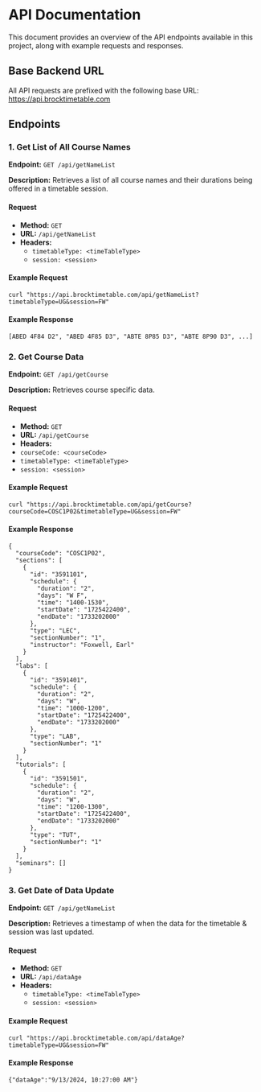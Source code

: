 # API Documentation

This document provides an overview of the API endpoints available in this project, along with example requests and responses.

## Base Backend URL

All API requests are prefixed with the following base URL: https://api.brocktimetable.com


## Endpoints

### 1. Get List of All Course Names

**Endpoint:** `GET /api/getNameList`

**Description:** Retrieves a list of all course names and their durations being offered in a timetable session. 

#### Request

- **Method:** `GET`
- **URL:** `/api/getNameList`
- **Headers:**
  - `timetableType: <timeTableType>`
  - `session: <session>`

#### Example Request

```
curl "https://api.brocktimetable.com/api/getNameList?timetableType=UG&session=FW"
```

#### Example Response

```
[ABED 4F84 D2", "ABED 4F85 D3", "ABTE 8P85 D3", "ABTE 8P90 D3", ...]
```

### 2. Get Course Data

**Endpoint:** `GET /api/getCourse`

**Description:** Retrieves course specific data. 

#### Request

- **Method:** `GET`
- **URL:** `/api/getCourse`
- **Headers:**
-  `courseCode: <courseCode>`
  - `timetableType: <timeTableType>`
  - `session: <session>`

#### Example Request

```
curl "https://api.brocktimetable.com/api/getCourse?courseCode=COSC1P02&timetableType=UG&session=FW"
```

#### Example Response

```
{
  "courseCode": "COSC1P02",
  "sections": [
    {
      "id": "3591101",
      "schedule": {
        "duration": "2",
        "days": "W F",
        "time": "1400-1530",
        "startDate": "1725422400",
        "endDate": "1733202000"
      },
      "type": "LEC",
      "sectionNumber": "1",
      "instructor": "Foxwell, Earl"
    }
  ],
  "labs": [
    {
      "id": "3591401",
      "schedule": {
        "duration": "2",
        "days": "W",
        "time": "1000-1200",
        "startDate": "1725422400",
        "endDate": "1733202000"
      },
      "type": "LAB",
      "sectionNumber": "1"
    }
  ],
  "tutorials": [
    {
      "id": "3591501",
      "schedule": {
        "duration": "2",
        "days": "W",
        "time": "1200-1300",
        "startDate": "1725422400",
        "endDate": "1733202000"
      },
      "type": "TUT",
      "sectionNumber": "1"
    }
  ],
  "seminars": []
}

```
### 3. Get Date of Data Update

**Endpoint:** `GET /api/getNameList`

**Description:** Retrieves a timestamp of when the data for the timetable & session was last updated.

#### Request

- **Method:** `GET`
- **URL:** `/api/dataAge`
- **Headers:**
  - `timetableType: <timeTableType>`
  - `session: <session>`

#### Example Request

```
curl "https://api.brocktimetable.com/api/dataAge?timetableType=UG&session=FW"
```

#### Example Response

```
{"dataAge":"9/13/2024, 10:27:00 AM"}
```
